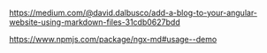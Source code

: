 https://medium.com/@david.dalbusco/add-a-blog-to-your-angular-website-using-markdown-files-31cdb0627bdd

https://www.npmjs.com/package/ngx-md#usage--demo
